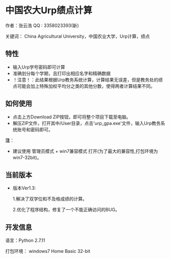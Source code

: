 # 中国农大Urp绩点计算
作者：张云浩    QQ : 3358023393(新)

关键词： China Agricultural University，中国农业大学，Urp计算，绩点

## 特性

- 输入Urp学号密码即可计算
- 准确划分每个学期，且打印出相应名字和精确数据
- ！注意！：此结果根据Urp教务系统计算，计算结果无误差，但是教务处的绩点可能会加上特殊加权平均分之类的其他分数，使得两者计算结果不同。



## **如何使用**

- 点击上方Download ZIP按钮，即可将整个项目下载至电脑。
- 解压ZIP文件，打开其中/User目录，点击'urp_gpa.exe'文件，输入Urp教务系统账号和密码即可。

**注**：

- 建议使用 管理员模式 + win7兼容模式 打开(为了最大的兼容性,打包环境为win7-32bit)。

## **当前版本**

- 版本Ver1.3:

  1.解决了双学位和不及格成绩的计算。

  2.优化了程序结构，修复了一个不能正确访问的BUG。

## **开发信息**

语言：Python 2.7.11

打包环境： windows7 Home Basic 32-bit


